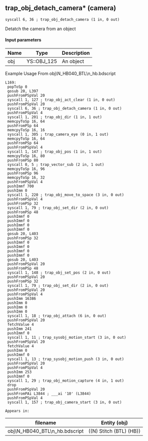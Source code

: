 ## trap_obj_detach_camera* (camera)

`syscall 6, 36 ; trap_obj_detach_camera (1 in, 0 out)`

Detatch the camera from an object

#### Input parameters
| Name | Type | Description
|------|------|------------
| obj   | YS::OBJ_125   | An object


Example Usage From obj\N_HB040_BTL\n_hb.bdscript
```plaintext
L169:
 popToSp 0
 gosub 20, L397
 pushFromPSpVal 20
 syscall 1, 127 ; trap_obj_act_clear (1 in, 0 out)
 pushFromPSpVal 20
 syscall 6, 36 ; trap_obj_detach_camera (1 in, 0 out)
 pushFromPSpVal 4
 syscall 1, 201 ; trap_obj_dir (1 in, 1 out)
 memcpyToSp 16, 64
 pushFromPSp 64
 memcpyToSp 16, 16
 syscall 1, 305 ; trap_camera_eye (0 in, 1 out)
 memcpyToSp 16, 64
 pushFromPSp 64
 pushFromPSpVal 4
 syscall 1, 147 ; trap_obj_pos (1 in, 1 out)
 memcpyToSp 16, 80
 pushFromPSp 80
 syscall 0, 5 ; trap_vector_sub (2 in, 1 out)
 memcpyToSp 16, 96
 pushFromPSp 96
 memcpyToSp 16, 32
 pushFromPSpVal 4
 pushImmf 700
 pushImm 0
 syscall 1, 220 ; trap_obj_move_to_space (3 in, 0 out)
 pushFromPSpVal 4
 pushFromPSp 32
 syscall 1, 79 ; trap_obj_set_dir (2 in, 0 out)
 pushFromPSp 48
 pushImmf 0
 pushImmf 0
 pushImmf 0
 pushImmf 0
 gosub 20, L403
 pushFromPSp 32
 pushImmf 0
 pushImmf 0
 pushImmf 0
 pushImmf 0
 gosub 20, L403
 pushFromPSpVal 20
 pushFromPSp 48
 syscall 1, 148 ; trap_obj_set_pos (2 in, 0 out)
 pushFromPSpVal 20
 pushFromPSp 32
 syscall 1, 79 ; trap_obj_set_dir (2 in, 0 out)
 pushFromPSpVal 20
 pushFromPSpVal 4
 pushImm 16386
 pushImm 0
 pushImm 0
 pushImm 0
 syscall 1, 18 ; trap_obj_attach (6 in, 0 out)
 pushFromPSpVal 20
 fetchValue 4
 pushImm 241
 pushImmf 0
 syscall 1, 11 ; trap_sysobj_motion_start (3 in, 0 out)
 pushFromPSpVal 20
 fetchValue 4
 pushImm 0
 pushImmf 0
 syscall 1, 13 ; trap_sysobj_motion_push (3 in, 0 out)
 pushFromPSpVal 20
 pushFromPSpVal 4
 pushImm 253
 pushImmf 0
 syscall 1, 29 ; trap_obj_motion_capture (4 in, 1 out)
 drop 
 pushFromPSpVal 20
 pushFromPAi L3844 ; ___ai '10' (L3844)
 pushFromPSpVal 4
 syscall 1, 157 ; trap_obj_camera_start (3 in, 0 out)
```





	Appears in:
| filename | Entity (obj)
|----------|-------------
| obj\N_HB040_BTL\n_hb.bdscript       | ((N) Stitch (BTL) (HB))          




